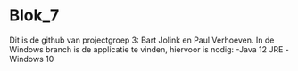 # Blok_7
Dit is de github van projectgroep 3: Bart Jolink en Paul Verhoeven.
In de Windows branch is de applicatie te vinden, hiervoor is nodig:
  -Java 12 JRE 
  -Windows 10 
